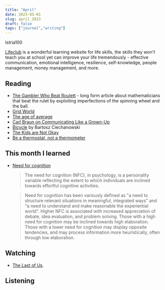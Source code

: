 ```yaml
---
title: "April"
date: 2023-05-01
slug: april_2023
draft: false
tags: ["journal","writing"]
---
```


Istria100

[Lifeclub](https://lifeclub.org/) is a wonderful learning website for life skills, the skills they won't teach you at school yet can improve your life tremendously - effective communication, emotional intelligence, resilience, self-knowledge, people management, money management, and more.

## Reading

- [The Gambler Who Beat Roulett](https://www.bloomberg.com/features/2023-how-to-beat-roulette-gambler-figures-it-out/?leadSource=uverify%20wall) - long form article about mathematicians that beat the rulet by exploiting imperfections of the spinning wheel and the ball.
- [Grid World](https://alex.miller.garden/grid-world/)
- [The age of average](https://www.alexmurrell.co.uk/articles/the-age-of-average)
- [Carl Braun on Communicating Like a Grown-Up](https://fs.blog/carl-braun-communicating/)
- [Bicycle](https://ciechanow.ski/bicycle/) by Bartosz Ciechanowski
- [The Kids are Not Okay](https://thezvi.wordpress.com/2023/03/08/the-kids-are-not-okay/)
- [Be a thermostat, not a thermometer](https://larahogan.me/blog/be-a-thermostat-not-a-thermometer/)

## This month I learned

- [Need for cognition](https://en.m.wikipedia.org/wiki/Need_for_cognition)

  > The need for cognition (NFC), in psychology, is a personality variable reflecting the extent to which individuals are inclined towards effortful cognitive activities.

  > Need for cognition has been variously defined as "a need to structure relevant situations in meaningful, integrated ways" and "a need to understand and make reasonable the experiential world". Higher NFC is associated with increased appreciation of debate, idea evaluation, and problem solving. Those with a high need for cognition may be inclined towards high elaboration. Those with a lower need for cognition may display opposite tendencies, and may process information more heuristically, often through low elaboration.

## Watching

- [The Last of Us](https://www.imdb.com/title/tt3581920/).

## Listening


